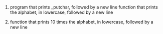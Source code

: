 1. program that prints _putchar, followed by a new line
function that prints the alphabet, in lowercase, followed by a new line

2. function that prints 10 times the alphabet, in lowercase, followed by a new line
